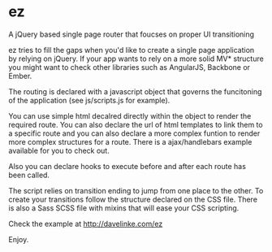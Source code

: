 # ez
A jQuery based single page router that foucses on proper UI transitioning

ez tries to fill the gaps when you'd like to create a single page application by relying on jQuery.
If your app wants to rely on a more solid MV* structure you might want to check other libraries such as AngularJS, Backbone or Ember.

The routing is declared with a javascript object that governs the funcitoning of the application (see js/scripts.js for example).

You can use simple html decalred directly within the object to render the required route. You can also declare the url of html templates to link them to a specific route and you can also declare a more complex funtion to render more complex structures for a route. There is a ajax/handlebars example available for you to check out.

Also you can declare hooks to execute before and after each route has been called.

The script relies on transition ending to jump from one place to the other. To create your transitions follow the structure declared on the CSS file. There is also a Sass SCSS file with mixins that will ease your CSS scripting.

Check the example at http://davelinke.com/ez

Enjoy.
